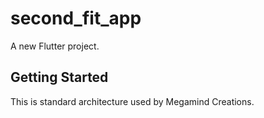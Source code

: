 # second_fit_app

A new Flutter project.

## Getting Started

This is standard architecture used by Megamind Creations.

